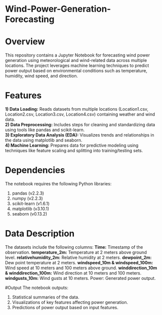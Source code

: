 # Wind-Power-Generation-Forecasting

# Overview

This repository contains a Jupyter Notebook for forecasting wind power generation using meteorological and wind-related data across multiple locations. The project leverages machine learning techniques to predict power output based on environmental conditions such as temperature, humidity, wind speed, and direction.

# Features

<b>1) Data Loading:</b> Reads datasets from multiple locations (Location1.csv, Location2.csv, Location3.csv, Location4.csv) containing weather and wind data.<br>
<b>2) Data Preprocessing:</b> Includes steps for cleaning and standardizing data using tools like pandas and scikit-learn.<br>
<b>3) Exploratory Data Analysis (EDA):</b> Visualizes trends and relationships in the data using matplotlib and seaborn.<br>
<b>4) Machine Learning:</b> Prepares data for predictive modeling using techniques like feature scaling and splitting into training/testing sets.

# Dependencies

The notebook requires the following Python libraries:
1) pandas (v2.2.3)
2) numpy (v2.2.3)
3) scikit-learn (v1.6.1)
4) matplotlib (v3.10.1)
5) seaborn (v0.13.2)

# Data Description

The datasets include the following columns:
<b>Time:</b> Timestamp of the observation.
<b>temperature_2m:</b> Temperature at 2 meters above ground level.
<b>relativehumidity_2m:</b> Relative humidity at 2 meters.
<b>dewpoint_2m:</b> Dew point temperature at 2 meters.
<b>windspeed_10m & windspeed_100m:</b> Wind speed at 10 meters and 100 meters above ground.
<b>winddirection_10m & winddirection_100m:</b> Wind direction at 10 meters and 100 meters.
<b>windgusts_10m:</b> Wind gusts at 10 meters.
Power: Generated power output.

#Output
The notebook outputs:
1) Statistical summaries of the data.
2) Visualizations of key features affecting power generation.
3) Predictions of power output based on input features.
